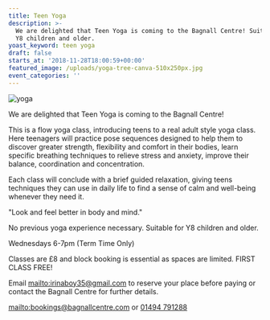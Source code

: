 ```yaml
---
title: Teen Yoga
description: >-
  We are delighted that Teen Yoga is coming to the Bagnall Centre! Suitable for
  Y8 children and older. 
yoast_keyword: teen yoga
draft: false
starts_at: '2018-11-28T18:00:59+00:00'
featured_image: /uploads/yoga-tree-canva-510x250px.jpg
event_categories: ''
---
```

![yoga](/uploads/yoga-tree-canva-510x250px.jpg)

We are delighted that Teen Yoga is coming to the Bagnall Centre! 

This is a flow yoga class, introducing teens to a real adult style yoga class. Here teenagers will practice pose sequences designed to help them to discover greater strength, flexibility and comfort in their bodies, learn specific breathing techniques to relieve stress and anxiety, improve their balance, coordination and concentration.

Each class will conclude with a brief guided relaxation, giving teens techniques they can use in daily life to find a sense of calm and well-being whenever they need it.

"Look and feel better in body and mind."

No previous yoga experience necessary. Suitable for Y8 children and older.

Wednesdays 6-7pm (Term Time Only)

Classes are £8 and block booking is essential as spaces are limited. FIRST CLASS FREE! 

Email <mailto:irinaboy35@gmail.com> to reserve your place before paying or contact the Bagnall Centre for further details. 

<mailto:bookings@bagnallcentre.com> or [01494 791288](tel:01494791288)
